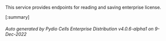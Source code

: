 






This service provides endpoints for reading and saving enterprise license.

[:summary]

###### Auto generated by Pydio Cells Enterprise Distribution v4.0.6-alpha1 on 9-Dec-2022
